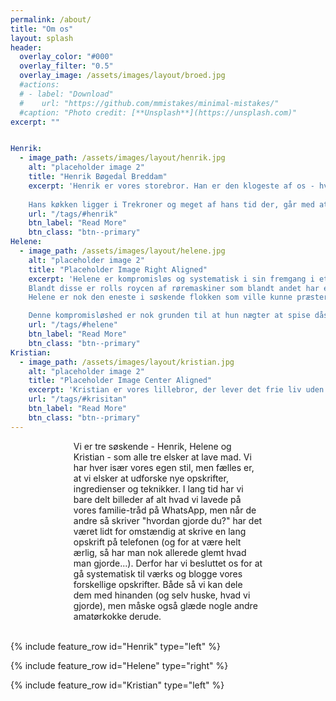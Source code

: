 ```yaml
---
permalink: /about/
title: "Om os"
layout: splash
header:
  overlay_color: "#000"
  overlay_filter: "0.5"
  overlay_image: /assets/images/layout/broed.jpg
  #actions:
  # - label: "Download"
  #    url: "https://github.com/mmistakes/minimal-mistakes/"
  #caption: "Photo credit: [**Unsplash**](https://unsplash.com)"
excerpt: ""


Henrik:
  - image_path: /assets/images/layout/henrik.jpg
    alt: "placeholder image 2"
    title: "Henrik Bøgedal Breddam"
    excerpt: 'Henrik er vores storebror. Han er den klogeste af os - hvis man spørger ham selv. Hvis du spørger hos andre, vil vi svare, at han rigtig nok er meget klog, men den klogeste? Arh... Han er tekniknørd og går grundigt til værks. Vores mor har altid sagt, at Henrik er ham, man beder om hjælp, hvis tingene skal gøres grundigt. Han hakker løg i ens stykker, skolder sine skærebrætter og vejer dejen til sine burgerboller af.
    
    Hans køkken ligger i Trekroner og meget af hans tid der, går med at lave skøn aftensmad og dej til alskens lækre ting. Henrik er mest velbevandret i det salte køkken.'
    url: "/tags/#henrik"
    btn_label: "Read More"
    btn_class: "btn--primary"
Helene:
  - image_path: /assets/images/layout/helene.jpg
    alt: "placeholder image 2"
    title: "Placeholder Image Right Aligned"
    excerpt: 'Helene er kompromisløs og systematisk i sin fremgang i et køkken, hvilke også ses i hendes udstyr som kun består af ting som har vundet bedst i test i forbrugerbladet TÆNK. 
	Blandt disse er rolls roycen af røremaskiner som blandt andet har en indbygget kogeplade. 
	Helene er nok den eneste i søskende flokken som ville kunne præstere at fremtrylle end ret på den tid en kogebog estimerer det til. 

	Denne kompromisløshed er nok grunden til at hun nægter at spise dåsecrossainter, men i stedet hellere vil slide over at lave sine egne.'
    url: "/tags/#helene"
    btn_label: "Read More"
    btn_class: "btn--primary"
Kristian:
  - image_path: /assets/images/layout/kristian.jpg
    alt: "placeholder image 2"
    title: "Placeholder Image Center Aligned"
    excerpt: 'Kristian er vores lillebror, der lever det frie liv uden børn og har derfor oceaner af tid til at lave mad. Så når Krisitan skal lave en ret, læser han alt hvad der er skrevet på nettet om retten før han går igang. Blandt Kristians mesterværker kan nævnes pasta kogt i en pande og en humus med sygt meget hvidløg, der slet ikke smager af hvidløg. '
    url: "/tags/#krisitan"
    btn_label: "Read More"
    btn_class: "btn--primary"
---
```

<center>
<div style="width: 60%; text-align:left">
Vi er tre søskende - Henrik, Helene og Kristian - som alle tre elsker at lave mad. Vi har hver især vores egen stil, men fælles er, at vi elsker at udforske nye opskrifter, ingredienser og teknikker. I lang tid har vi bare delt billeder af alt hvad vi lavede på vores familie-tråd på WhatsApp, men når de andre så skriver "hvordan gjorde du?" har det været lidt for omstændig at skrive en lang opskrift på telefonen (og for at være helt ærlig, så har man nok allerede glemt hvad man gjorde...). Derfor har vi besluttet os for at gå systematisk til værks og blogge vores forskellige opskrifter. Både så vi kan dele dem med hinanden (og selv huske, hvad vi gjorde), men måske også glæde nogle andre amatørkokke derude.
</div>
</center>
<br>



{% include feature_row id="Henrik" type="left" %}

{% include feature_row id="Helene" type="right" %}

{% include feature_row id="Kristian" type="left" %}